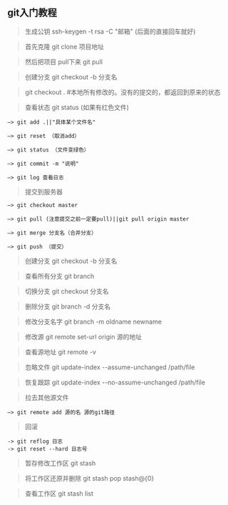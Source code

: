 ## git入门教程
> 生成公钥 ssh-keygen -t rsa -C "邮箱" (后面的直接回车就好)

> 首先克隆 git clone 项目地址

> 然后把项目 pull下来 git pull

> 创建分支 git checkout -b 分支名

> git checkout . #本地所有修改的。没有的提交的，都返回到原来的状态

> 查看状态 git status (如果有红色文件)

    —> git add .||"具体某个文件名"
    
    —> git reset （取消add）
    
    —> git status （文件变绿色）
    
    —> git commit -m "说明"
    
    —> git log 查看日志
    
> 提交到服务器

    —> git checkout master
    
    —> git pull (注意提交之前一定要pull)||git pull origin master

    —> git merge 分支名（合并分支）
    
    —> git push （提交）


> 创建分支 git checkout -b 分支名

> 查看所有分支 git branch

> 切换分支 git checkout 分支名

> 删除分支 git branch -d 分支名

> 修改分支名字 git branch -m  oldname newname

> 修改源 git remote set-url origin 源的地址

> 查看源地址 git remote -v

> 忽略文件 git update-index --assume-unchanged /path/file

> 恢复跟踪 git update-index --no-assume-unchanged /path/file 

> 拉去其他源文件

    —> git remote add 源的名 源的git路径

> 回滚

    -> git reflog 日志
    -> git reset --hard 日志号


> 暂存修改工作区 git stash  

> 将工作区还原并删除 git stash pop stash@{0}

> 查看工作区 git stash list
